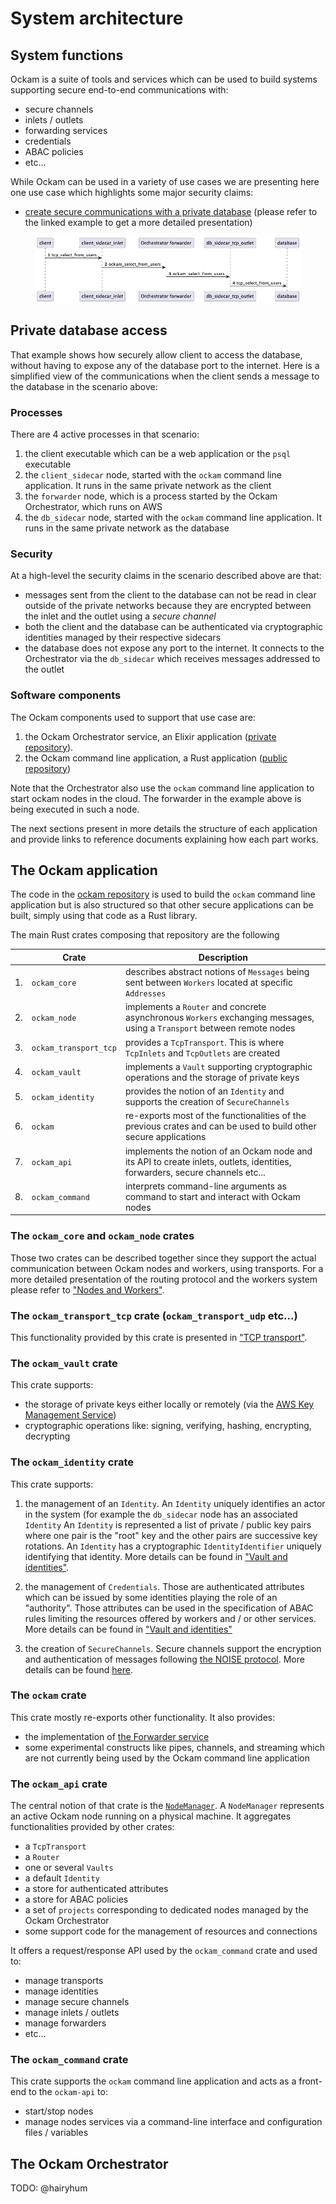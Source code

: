 # System architecture

## System functions

Ockam is a suite of tools and services which can be used to build systems supporting secure end-to-end communications with:

 - secure channels
 - inlets / outlets
 - forwarding services
 - credentials
 - ABAC policies
 - etc...

While Ockam can be used in a variety of use cases we are presenting here one use case which highlights some major security claims:

- [create secure communications with a private database](../../guides/examples/create-secure-communication-with-a-private-database-from-anywhere.md) (please refer to the linked example to get a more detailed presentation)

<figure><img src="./diagrams/private-database-access.png" alt=""><figcaption></figcaption></figure>

## Private database access

That example shows how securely allow client to access the database, without having to expose any of the database port to the internet. 
Here is a simplified view of the communications when the client sends a message to the database in the scenario above:

### Processes

There are 4 active processes in that scenario:

1. the client executable which can be a web application or the `psql` executable
1. the `client_sidecar` node, started with the `ockam` command line application. It runs in the same private network as the client
1. the `forwarder` node, which is a process started by the Ockam Orchestrator, which runs on AWS
1. the `db_sidecar` node, started with the `ockam` command line application. It runs in the same private network as the database

### Security

At a high-level the security claims in the scenario described above are that:

- messages sent from the client to the database can not be read in clear outside of the private networks because they are encrypted between the inlet and the outlet using a _secure channel_
- both the client and the database can be authenticated via cryptographic identities managed by their respective sidecars
- the database does not expose any port to the internet. It connects to the Orchestrator via the `db_sidecar` which receives messages addressed to the outlet

### Software components

The Ockam components used to support that use case are:

1. the Ockam Orchestrator service, an Elixir application ([private repository](https://github.com/build-trust/ockam-orchestrator)).
2. the Ockam command line application, a Rust application ([public repository](https://github.com/build-trust/ockam))

Note that the Orchestrator also use the `ockam` command line application to start ockam nodes in the cloud. 
The forwarder in the example above is being executed in such a node.

The next sections present in more details the structure of each application and provide links to reference documents explaining how each part works.

## The Ockam application

The code in the [ockam repository](https://github.com/build-trust/ockam) is used to build the `ockam` command line application but is also
structured so that other secure applications can be built, simply using that code as a Rust library.

The main Rust crates composing that repository are the following 

|     | Crate                 | Description                                                                                                                  |
|-----|-----------------------|------------------------------------------------------------------------------------------------------------------------------|
| 1.  | `ockam_core`          | describes abstract notions of `Messages` being sent between `Workers` located at specific `Addresses`                        |
| 2.  | `ockam_node`          | implements a `Router` and concrete asynchronous `Workers` exchanging messages, using a `Transport` between remote nodes      |
| 3.  | `ockam_transport_tcp` | provides a `TcpTransport`. This is where `TcpInlets` and `TcpOutlets` are created                                            |
| 4.  | `ockam_vault`         | implements a `Vault` supporting cryptographic operations and the storage of private keys                                     |
| 5.  | `ockam_identity`      | provides the notion of an `Identity` and supports the creation of `SecureChannels`                                           |
| 6.  | `ockam`               | re-exports most of the functionalities of the previous crates and can be used to build other secure applications             |
| 7.  | `ockam_api`           | implements the notion of an Ockam node and its API to create inlets, outlets, identities, forwarders, secure channels etc... |
| 8.  | `ockam_command`       | interprets command-line arguments as command to start and interact with Ockam nodes                                          |                                                                                                                                    
               
### The `ockam_core` and `ockam_node` crates

Those two crates can be described together since they support the actual communication between Ockam nodes and workers, using transports.
For a more detailed presentation of the routing protocol and the workers system please refer to ["Nodes and Workers"](../../reference/libraries/rust/internals/nodes.md).

### The `ockam_transport_tcp` crate (`ockam_transport_udp` etc...)

This functionality provided by this crate is presented in ["TCP transport"](../../reference/libraries/rust/internals/tcp_transport.md).

### The `ockam_vault` crate

This crate supports:

 - the storage of private keys either locally or remotely (via the [AWS Key Management Service](https://aws.amazon.com/kms))
 - cryptographic operations like: signing, verifying, hashing, encrypting, decrypting

### The `ockam_identity` crate

This crate supports:

1. the management of an `Identity`. An `Identity` uniquely identifies an actor in the system (for example the `db_sidecar` node has an associated `Identity`
   An `Identity` is represented a list of private / public key pairs where one pair is the "root" key and the other pairs are successive key rotations.
   An `Identity` has a cryptographic `IdentityIdentifier` uniquely identifying that identity. More details can be found in ["Vault and identities"](../../reference/libraries/rust/vaults-and-identities.md).

2. the management of `Credentials`. Those are authenticated attributes which can be issued by some identities playing the role of an "authority". 
   Those attributes can be used in the specification of ABAC rules limiting the resources offered by workers and / or other services. More details can be found in ["Vault and identities"](../../reference/libraries/rust/credentials.md)

3. the creation of `SecureChannels`. Secure channels support the encryption and authentication of messages following [the NOISE protocol](https://noiseprotocol.org/noise.html).
   More details can be found [here](../../reference/protocols/secure-channels.md).

### The `ockam` crate

This crate mostly re-exports other functionality. It also provides:

 - the implementation of [the Forwarder service](https://github.com/build-trust/ockam/blob/a2d0bb0e5974c133483fdb3bc72ae4f697001927/implementations/rust/ockam/ockam_api/src/nodes/service/forwarder.rs#L26)
 - some experimental constructs like pipes, channels, and streaming which are not currently being used by the Ockam command line application

### The `ockam_api` crate

The central notion of that crate is the [`NodeManager`](https://github.com/build-trust/ockam/blob/a2d0bb0e5974c133483fdb3bc72ae4f697001927/implementations/rust/ockam/ockam_api/src/nodes/service.rs#L107).
A `NodeManager` represents an active Ockam node running on a physical machine. It aggregates functionalities provided by other crates:

 - a `TcpTransport`
 - a `Router`
 - one or several `Vaults`
 - a default `Identity`
 - a store for authenticated attributes
 - a store for ABAC policies
 - a set of `projects` corresponding to dedicated nodes managed by the Ockam Orchestrator
 - some support code for the management of resources and connections

It offers a request/response API used by the `ockam_command` crate and used to:

- manage transports
- manage identities
- manage secure channels
- manage inlets / outlets
- manage forwarders
- etc...

### The `ockam_command` crate

This crate supports the `ockam` command line application and acts as a front-end to the `ockam-api` to:

 - start/stop nodes
 - manage nodes services via a command-line interface and configuration files / variables

## The Ockam Orchestrator

TODO: @hairyhum
